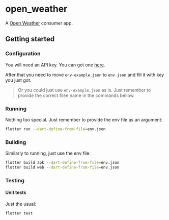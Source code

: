 # open_weather

A [Open Weather](https://github.com/nasa/apod-api) consumer app.

## Getting started

### Configuration

You will need an API key. You can get one [here](https://openweathermap.org/price#onecall).

After that you need to move `env-example.json` to `env.json` and fill it with key you just got.

> Or you could just use `env-example.json` as is. Just remember to provide the correct filee name in the commands bellow.

### Running

Nothing too special. Just remember to provide the env file as an argument:

```bash
flutter run --dart-define-from-file=env.json
```

### Building

Similarly to running, just use the env file:

```bash
flutter build apk --dart-define-from-file=env.json
flutter build web --dart-define-from-file=env.json
```

### Testing

#### Unit tests

Just the usual:

```bash
flutter test
```
